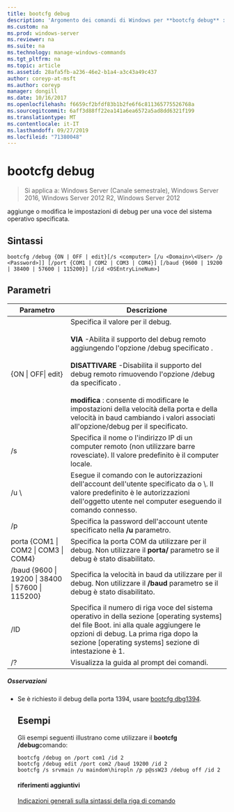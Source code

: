 ```yaml
---
title: bootcfg debug
description: 'Argomento dei comandi di Windows per **bootcfg debug** : aggiunge o modifica le impostazioni di debug per una voce del sistema operativo specificata.'
ms.custom: na
ms.prod: windows-server
ms.reviewer: na
ms.suite: na
ms.technology: manage-windows-commands
ms.tgt_pltfrm: na
ms.topic: article
ms.assetid: 28afa5fb-a236-46e2-b1a4-a3c43a49c437
author: coreyp-at-msft
ms.author: coreyp
manager: dongill
ms.date: 10/16/2017
ms.openlocfilehash: f6659cf2bfdf83b1b2fe6f6c811365775526768a
ms.sourcegitcommit: 6aff3d88ff22ea141a6ea6572a5ad8dd6321f199
ms.translationtype: MT
ms.contentlocale: it-IT
ms.lasthandoff: 09/27/2019
ms.locfileid: "71380048"
---
```

# <a name="bootcfg-debug"></a>bootcfg debug

>Si applica a: Windows Server (Canale semestrale), Windows Server 2016, Windows Server 2012 R2, Windows Server 2012

aggiunge o modifica le impostazioni di debug per una voce del sistema operativo specificata.

## <a name="syntax"></a>Sintassi
```
bootcfg /debug {ON | OFF | edit}[/s <computer> [/u <Domain>\<User> /p <Password>]] [/port {COM1 | COM2 | COM3 | COM4}] [/baud {9600 | 19200 | 38400 | 57600 | 115200}] [/id <OSEntryLineNum>]
```
## <a name="parameters"></a>Parametri

|                           Parametro                           |                                                                                                                                                                                                                    Descrizione                                                                                                                                                                                                                    |
|---------------------------------------------------------------|---------------------------------------------------------------------------------------------------------------------------------------------------------------------------------------------------------------------------------------------------------------------------------------------------------------------------------------------------------------------------------------------------------------------------------------------------|
|                  {ON &#124; OFF&#124; edit}                   | Specifica il valore per il debug.<br /><br />**VIA** -Abilita il supporto del debug remoto aggiungendo l'opzione /debug specificato <OSEntryLineNum>.<br /><br />**DISATTIVARE** -Disabilita il supporto del debug remoto rimuovendo l'opzione /debug da specificato <OSEntryLineNum>.<br /><br />**modifica** : consente di modificare le impostazioni della velocità della porta e della velocità in baud cambiando i valori associati all'opzione/debug per il <OSEntryLineNum>specificato. |
|                         /s <computer>                         |                                                                                                                                                                Specifica il nome o l'indirizzo IP di un computer remoto (non utilizzare barre rovesciate). Il valore predefinito è il computer locale.                                                                                                                                                                 |
|                      /u <Domain>\\<User>                      |                                                                                                                       Esegue il comando con le autorizzazioni dell'account dell'utente specificato da <User> o <Domain>\\<User>. Il valore predefinito è le autorizzazioni dell'oggetto utente nel computer eseguendo il comando connesso.                                                                                                                        |
|                         /p <Password>                         |                                                                                                                                                                               Specifica la password dell'account utente specificato nella **/u** parametro.                                                                                                                                                                               |
|       porta {COM1 &#124; COM2 &#124; COM3 &#124; COM4}        |                                                                                                                                                                Specifica la porta COM da utilizzare per il debug. Non utilizzare il **porta/** parametro se il debug è stato disabilitato.                                                                                                                                                                |
| /baud {9600 &#124; 19200 &#124; 38400 &#124; 57600 &#124; 115200} |                                                                                                                                                               Specifica la velocità in baud da utilizzare per il debug. Non utilizzare il **/baud** parametro se il debug è stato disabilitato.                                                                                                                                                                |
|                     <OSEntryLineNum>/ID                      |                                                                                                               Specifica il numero di riga voce del sistema operativo in della sezione [operating systems] del file Boot. ini alla quale aggiungere le opzioni di debug. La prima riga dopo la sezione [operating systems] sezione di intestazione è 1.                                                                                                                |
|                              /?                               |                                                                                                                                                                                                       Visualizza la guida al prompt dei comandi.                                                                                                                                                                                                        |

##### <a name="remarks"></a>Osservazioni
- Se è richiesto il debug della porta 1394, usare [bootcfg dbg1394](bootcfg-dbg1394.md).
  ## <a name="BKMK_examples"></a>Esempi
  Gli esempi seguenti illustrano come utilizzare il **bootcfg /debug**comando:
  ```
  bootcfg /debug on /port com1 /id 2 
  bootcfg /debug edit /port com2 /baud 19200 /id 2 
  bootcfg /s srvmain /u maindom\hiropln /p p@ssW23 /debug off /id 2
  ```
  #### <a name="additional-references"></a>riferimenti aggiuntivi
  [Indicazioni generali sulla sintassi della riga di comando](command-line-syntax-key.md)
